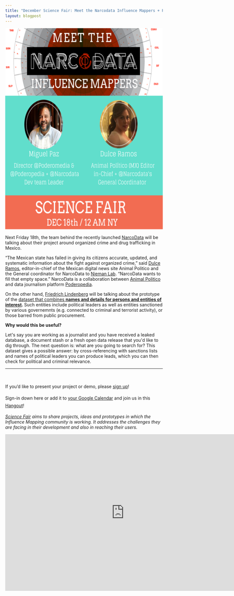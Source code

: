 ```yaml
---
title: "December Science Fair: Meet the Narcodata Influence Mappers + PEP's Database Prototype"
layout: blogpost
---
```


<img class="aligncenter wp-image-476" src="/assets/images/sfdeceng.png" alt="Science Fair Narcodata Edition" width="642" height="642" />
<p style="text-align: left;">Next Friday 18th, the team behind the recently launched <a href="http://narcodata.animalpolitico.com/">NarcoData</a> will be talking about their project around organized crime and drug trafficking in Mexico.</p>

<div class="simple-body">
<div id="content_div-116562">

“The Mexican state has failed in giving its citizens accurate, updated, and systematic information about the fight against organized crime,” said <a href="https://twitter.com/wikiramos">Dulce Ramos</a>, editor-in-chief of the Mexican digital news site Animal Politico and the General coordinator for NarcoData to <a href="http://www.niemanlab.org/2015/10/narcodata-is-a-new-collaboration-that-aims-to-track-and-visualize-the-drug-cartels-of-mexico/" target="_blank">Nieman Lab</a>. “NarcoData wants to fill that empty space.” NarcoData is a collaboration between <a href="http://www.animalpolitico.com/">Animal Politico</a> and data journalism platform <a href="http://www.poderopedia.org/">Poderopedia</a>.

On the other hand, <a href="http://influencemapping.org/people/">Friedrich Lindenberg</a> will be talking about the prototype of the <a href="http://pudo.org/material/opennames/">dataset that combines </a><strong><a href="http://pudo.org/material/opennames/">names and details for persons and entities of interest</a>. </strong>Such entities include political leaders as well as entities sanctioned by various governemnts (e.g. connected to criminal and terrorist activity), or those barred from public procurement.

<strong>Why would this be useful?</strong>

Let's say you are working as a journalist and you have received a leaked database, a document stash or a fresh open data release that you'd like to dig through. The next question is: what are you going to search for? This dataset gives a possible answer: by cross-referencing with sanctions lists and names of political leaders you can produce leads, which you can then check for political and criminal relevance.

<hr />

&nbsp;

<span style="line-height: 1.7;">If you’d like to present your project or demo, please </span><a href="https://public.etherpad-mozilla.org/p/im-sciencefair-18-12-15" target="_blank">sign up</a><span style="line-height: 1.7;">!</span>

Sign-in down here or add it to <a href="https://calendar.google.com/calendar/event?action=TEMPLATE&amp;tmeid=a2FxM28xbDVtYXZmanJhMWVrdDU4cm83dGsgZGpldnVidjJkcTJqbm9sN2QxMXEydDJwc2dAZw&amp;tmsrc=djevubv2dq2jnol7d11q2t2psg%40group.calendar.google.com" target="_blank">your Google Calendar</a><span style="line-height: 1.7;"> and join us in this </span><a href="https://plus.google.com/hangouts/_/g7fdttgtk3xd5aud6k6vz4bthya" target="_blank">Hangout</a><span style="line-height: 1.7;">!</span>

<em><a href="http://influencemapping.org/?s=science+fair&amp;submit=Search" target="_blank">Science Fair</a> aims to share projects, ideas and prototypes in which the Influence Mapping community is working. It addresses the challenges they are facing in their development and also in reaching their users.</em>

<!--more-->

<iframe src="https://docs.google.com/forms/d/1pBJGA1hFlzq-_lBZT4Rp1EDcPeSSpnICfBeX3Yv19Rs/viewform?embedded=true" width="760" height="500" frameborder="0" marginwidth="0" marginheight="0">Cargando...</iframe>

</div>
</div>
<!--more-->
